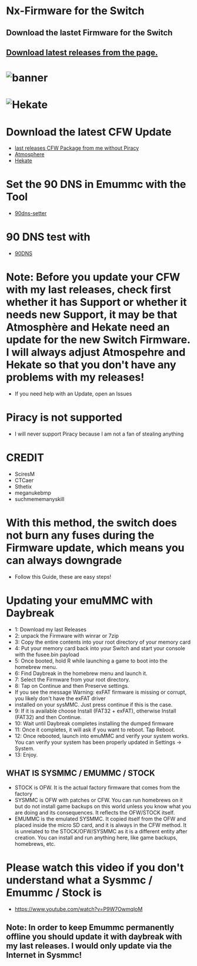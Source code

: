 # Nx-Firmware for the Switch
## Download the lastet Firmware for the Switch

## [Download latest releases from the page.](https://github.com/Aura67/Switch-Firmware/releases)


# ![banner](https://github.com/Aura67/Switch-Firmware/assets/152577275/c77e0faf-ad6c-4611-89f5-85ddd9adb59b)

# ![Hekate](https://github.com/Aura67/Switch-Firmware/assets/152577275/c7807a1a-a907-4e89-980a-8f0b8277920d)

# Download the latest CFW Update
- [last releases CFW Package from me without Piracy](https://github.com/Aura67/CFW-Packages-/releases/) 
- [Atmosphere](https://github.com/Atmosphere-NX/Atmosphere/releases/) 
- [Hekate](https://github.com/CTCaer/hekate/releases/)

# Set the 90 DNS in Emummc with the Tool
- [90dns-setter](https://github.com/suchmememanyskill/switch-90dns-setter/releases/)
 
 # 90 DNS test with
- [90DNS](https://github.com/meganukebmp/Switch_90DNS_tester/releases/) 

# Note: Before you update your CFW with my last releases, check first whether it has Support or whether it needs new Support, it may be that Atmosphère and Hekate need an update for the new Switch Firmware. I will always adjust Atmospehre and Hekate so that you don't have any problems with my releases!
- If you need help with an Update, open an Issues

# Piracy is not supported
- I will never support Piracy because I am not a fan of stealing anything

# CREDIT
- SciresM
- CTCaer
- Sthetix
- meganukebmp
- suchmememanyskill

# With this method, the switch does not burn any fuses during the Firmware update, which means you can always downgrade

- Follow this Guide, these are easy steps!

# Updating your emuMMC with Daybreak

- 1: Download my last Releases
- 2: unpack the Firmware with winrar or 7zip
- 3: Copy the entire contents into your root directory of your memory card
- 4: Put your memory card back into your Switch and start your console with the fusee.bin payload
- 5: Once booted, hold R while launching a game to boot into the homebrew menu.
- 6: Find Daybreak in the homebrew menu and launch it.
- 7: Select the Firmware from your root directory.
- 8: Tap on Continue and then Preserve settings.
-    If you see the message Warning: exFAT firmware is missing or corrupt, you likely don't have the exFAT driver
-    installed on your sysMMC. Just press continue if this is the case.
- 9: If it is available choose Install (FAT32 + exFAT), otherwise Install (FAT32) and then Continue.
- 10: Wait until Daybreak completes installing the dumped firmware
- 11: Once it completes, it will ask if you want to reboot. Tap Reboot.
- 12: Once rebooted, launch into emuMMC and verify your system works. You can verify your system has been properly updated in Settings -> System.
- 13: Enjoy.

## WHAT IS SYSMMC / EMUMMC / STOCK
- STOCK is OFW. It is the actual factory firmware that comes from the factory
- SYSMMC is OFW with patches or CFW. You can run homebrews on it but do not install game backups on this
  world unless you know what you are doing and its consequences. It reflects the OFW/STOCK itself.
- EMUMMC is the emulated SYSMMC. It copied itself from the OFW and placed 
inside the micro SD card, and it is always in the CFW method. It is 
unrelated to the STOCK/OFW/SYSMMC as it is a different entity after 
creation. You can install and run anything here, like game backups, 
homebrews, etc.

# Please watch this video if you don't understand what a Sysmmc / Emummc / Stock is
- https://www.youtube.com/watch?v=P9W7OwmqloM

## Note: In order to keep Emummc permanently offline you should update it with daybreak with my last releases. I would only update via the Internet in Sysmmc!



